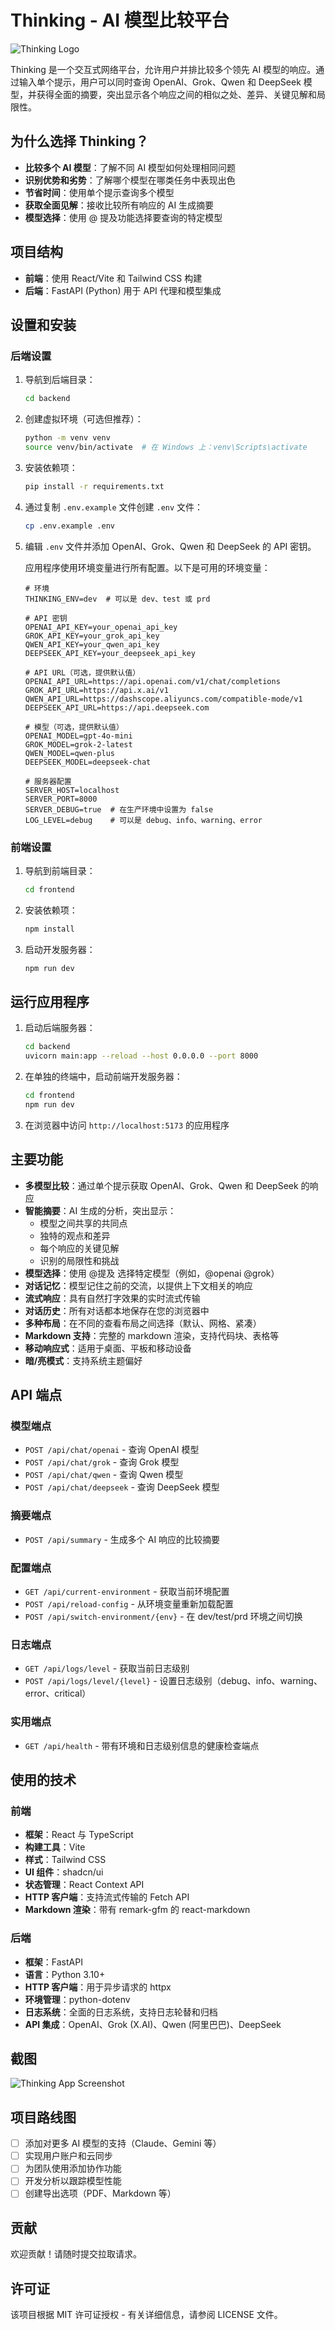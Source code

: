 # Thinking - AI 模型比较平台

![Thinking Logo](frontend/public/thinking-logo.png)

Thinking 是一个交互式网络平台，允许用户并排比较多个领先 AI 模型的响应。通过输入单个提示，用户可以同时查询 OpenAI、Grok、Qwen 和 DeepSeek 模型，并获得全面的摘要，突出显示各个响应之间的相似之处、差异、关键见解和局限性。

## 为什么选择 Thinking？

- **比较多个 AI 模型**：了解不同 AI 模型如何处理相同问题
- **识别优势和劣势**：了解哪个模型在哪类任务中表现出色
- **节省时间**：使用单个提示查询多个模型
- **获取全面见解**：接收比较所有响应的 AI 生成摘要
- **模型选择**：使用 @ 提及功能选择要查询的特定模型

## 项目结构

- **前端**：使用 React/Vite 和 Tailwind CSS 构建
- **后端**：FastAPI (Python) 用于 API 代理和模型集成

## 设置和安装

### 后端设置

1. 导航到后端目录：
   ```bash
   cd backend
   ```

2. 创建虚拟环境（可选但推荐）：
   ```bash
   python -m venv venv
   source venv/bin/activate  # 在 Windows 上：venv\Scripts\activate
   ```

3. 安装依赖项：
   ```bash
   pip install -r requirements.txt
   ```

4. 通过复制 `.env.example` 文件创建 `.env` 文件：
   ```bash
   cp .env.example .env
   ```

5. 编辑 `.env` 文件并添加 OpenAI、Grok、Qwen 和 DeepSeek 的 API 密钥。

   应用程序使用环境变量进行所有配置。以下是可用的环境变量：

   ```
   # 环境
   THINKING_ENV=dev  # 可以是 dev、test 或 prd

   # API 密钥
   OPENAI_API_KEY=your_openai_api_key
   GROK_API_KEY=your_grok_api_key
   QWEN_API_KEY=your_qwen_api_key
   DEEPSEEK_API_KEY=your_deepseek_api_key

   # API URL（可选，提供默认值）
   OPENAI_API_URL=https://api.openai.com/v1/chat/completions
   GROK_API_URL=https://api.x.ai/v1
   QWEN_API_URL=https://dashscope.aliyuncs.com/compatible-mode/v1
   DEEPSEEK_API_URL=https://api.deepseek.com

   # 模型（可选，提供默认值）
   OPENAI_MODEL=gpt-4o-mini
   GROK_MODEL=grok-2-latest
   QWEN_MODEL=qwen-plus
   DEEPSEEK_MODEL=deepseek-chat

   # 服务器配置
   SERVER_HOST=localhost
   SERVER_PORT=8000
   SERVER_DEBUG=true  # 在生产环境中设置为 false
   LOG_LEVEL=debug    # 可以是 debug、info、warning、error
   ```

### 前端设置

1. 导航到前端目录：
   ```bash
   cd frontend
   ```

2. 安装依赖项：
   ```bash
   npm install
   ```

3. 启动开发服务器：
   ```bash
   npm run dev
   ```

## 运行应用程序

1. 启动后端服务器：
   ```bash
   cd backend
   uvicorn main:app --reload --host 0.0.0.0 --port 8000
   ```

2. 在单独的终端中，启动前端开发服务器：
   ```bash
   cd frontend
   npm run dev
   ```

3. 在浏览器中访问 `http://localhost:5173` 的应用程序

## 主要功能

- **多模型比较**：通过单个提示获取 OpenAI、Grok、Qwen 和 DeepSeek 的响应
- **智能摘要**：AI 生成的分析，突出显示：
  - 模型之间共享的共同点
  - 独特的观点和差异
  - 每个响应的关键见解
  - 识别的局限性和挑战
- **模型选择**：使用 @提及 选择特定模型（例如，@openai @grok）
- **对话记忆**：模型记住之前的交流，以提供上下文相关的响应
- **流式响应**：具有自然打字效果的实时流式传输
- **对话历史**：所有对话都本地保存在您的浏览器中
- **多种布局**：在不同的查看布局之间选择（默认、网格、紧凑）
- **Markdown 支持**：完整的 markdown 渲染，支持代码块、表格等
- **移动响应式**：适用于桌面、平板和移动设备
- **暗/亮模式**：支持系统主题偏好

## API 端点

### 模型端点
- `POST /api/chat/openai` - 查询 OpenAI 模型
- `POST /api/chat/grok` - 查询 Grok 模型
- `POST /api/chat/qwen` - 查询 Qwen 模型
- `POST /api/chat/deepseek` - 查询 DeepSeek 模型

### 摘要端点
- `POST /api/summary` - 生成多个 AI 响应的比较摘要

### 配置端点
- `GET /api/current-environment` - 获取当前环境配置
- `POST /api/reload-config` - 从环境变量重新加载配置
- `POST /api/switch-environment/{env}` - 在 dev/test/prd 环境之间切换

### 日志端点
- `GET /api/logs/level` - 获取当前日志级别
- `POST /api/logs/level/{level}` - 设置日志级别（debug、info、warning、error、critical）

### 实用端点
- `GET /api/health` - 带有环境和日志级别信息的健康检查端点

## 使用的技术

### 前端
- **框架**：React 与 TypeScript
- **构建工具**：Vite
- **样式**：Tailwind CSS
- **UI 组件**：shadcn/ui
- **状态管理**：React Context API
- **HTTP 客户端**：支持流式传输的 Fetch API
- **Markdown 渲染**：带有 remark-gfm 的 react-markdown

### 后端
- **框架**：FastAPI
- **语言**：Python 3.10+
- **HTTP 客户端**：用于异步请求的 httpx
- **环境管理**：python-dotenv
- **日志系统**：全面的日志系统，支持日志轮替和归档
- **API 集成**：OpenAI、Grok (X.AI)、Qwen (阿里巴巴)、DeepSeek

## 截图

![Thinking App Screenshot](frontend/public/app-screenshot.png)

## 项目路线图

- [ ] 添加对更多 AI 模型的支持（Claude、Gemini 等）
- [ ] 实现用户账户和云同步
- [ ] 为团队使用添加协作功能
- [ ] 开发分析以跟踪模型性能
- [ ] 创建导出选项（PDF、Markdown 等）

## 贡献

欢迎贡献！请随时提交拉取请求。

## 许可证

该项目根据 MIT 许可证授权 - 有关详细信息，请参阅 LICENSE 文件。
